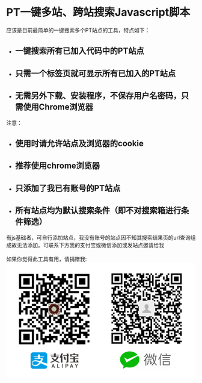<h1>PT一键多站、跨站搜索Javascript脚本</h1>
应该是目前最简单的一键搜索多个PT站点的工具，特点如下：
<ul>
	<li><h2>一键搜索所有已加入代码中的PT站点</h2></li>
	<li><h2>只需一个标签页就可显示所有已加入的PT站点</h2></li>
	<li><h2>无需另外下载、安装程序，不保存用户名密码，只需使用Chrome浏览器</h2></li>
</ul>
注意：
<ul>
	<li><h2>使用时请允许站点及浏览器的cookie</h2></li>
	<li><h2>推荐使用chrome浏览器</h2></li>
	<li><h2>只添加了我已有账号的PT站点</h2></li>
	<li><h2>所有站点均为默认搜索条件（即不对搜索箱进行条件筛选）</h2></li>
</ul>
有js基础者，可自行添加站点，我没有账号的站点因不知其搜索结果页的url查询组成故无法添加。可联系下方我的支付宝或微信添加或发站点邀请给我<br><br>
如果你觉得此工具有用，请捐赠我:<br>
<img src="https://raw.githubusercontent.com/Dreamray/Search-All-PT/master/donate/donate.jpg" alt="">
